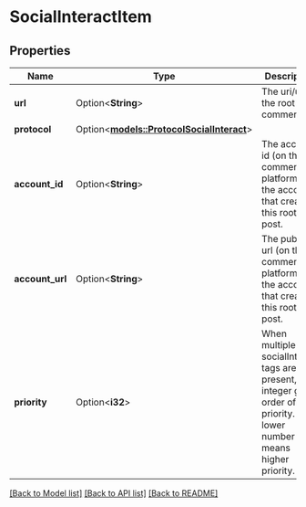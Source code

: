 # SocialInteractItem

## Properties

Name | Type | Description | Notes
------------ | ------------- | ------------- | -------------
**url** | Option<**String**> | The uri/url of the root post comment  | [optional]
**protocol** | Option<[**models::ProtocolSocialInteract**](protocol_socialInteract.md)> |  | [optional]
**account_id** | Option<**String**> | The account id (on the commenting platform) of the account that created this root post.  | [optional]
**account_url** | Option<**String**> | The public url (on the commenting platform) of the account that created this root post.  | [optional]
**priority** | Option<**i32**> | When multiple socialInteract tags are present, this integer gives order of priority. A lower number means higher priority.  | [optional]

[[Back to Model list]](../README.md#documentation-for-models) [[Back to API list]](../README.md#documentation-for-api-endpoints) [[Back to README]](../README.md)


